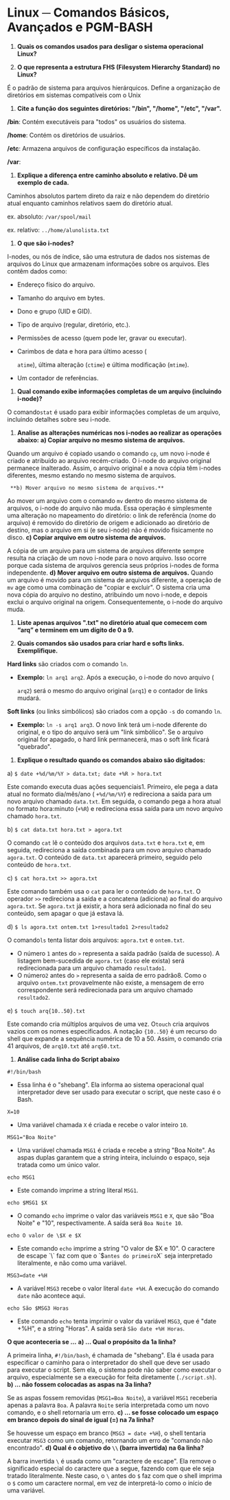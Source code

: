 # Linux ─ Comandos Básicos, Avançados e PGM-BASH

1. **Quais os comandos usados para desligar o sistema operacional Linux?**

1. **O que representa a estrutura FHS (Filesystem Hierarchy Standard) no Linux?**

É o padrão de sistema para arquivos hierárquicos. Define a organização de diretórios em sistemas compatíveis com o Unix

1. **Cite a função dos seguintes diretórios: "/bin", "/home", "/etc", "/var".**

**/bin**: Contém executáveis para "todos" os usuários do sistema.

**/home**: Contém os diretórios de usuários.

**/etc**: Armazena arquivos de configuração específicos da instalação.

**/var**: 

1. **Explique a diferença entre caminho absoluto e relativo. Dê um exemplo de cada.**

Caminhos absolutos partem direto da raiz e não dependem do diretório atual enquanto caminhos relativos saem do diretório atual.

ex. absoluto: `/var/spool/mail`

ex. relativo: `../home/alunolista.txt`

 

1. **O que são i-nodes?**

I-nodes, ou nós de índice, são uma estrutura de dados nos sistemas de arquivos do Linux que armazenam informações sobre os arquivos. Eles contêm dados como:

- Endereço físico do arquivo.
- Tamanho do arquivo em bytes.
- Dono e grupo (UID e GID).
- Tipo de arquivo (regular, diretório, etc.).
- Permissões de acesso (quem pode ler, gravar ou executar).
- Carimbos de data e hora para último acesso (
    
    `atime`), última alteração (`ctime`) e última modificação (`mtime`).
    
- Um contador de referências.

1. **Qual comando exibe informações completas de um arquivo (incluindo i-node)?**

O comando`stat` é usado para exibir informações completas de um arquivo, incluindo detalhes sobre seu i-node.

1. **Analise as alterações numéricas nos i-nodes ao realizar as operações abaixo:**
**a) Copiar arquivo no mesmo sistema de arquivos.**

Quando um arquivo é copiado usando o comando `cp`, um novo i-node é criado e atribuído ao arquivo recém-criado. O i-node do arquivo original permanece inalterado. Assim, o arquivo original e a nova cópia têm i-nodes diferentes, mesmo estando no mesmo sistema de arquivos.

     **b) Mover arquivo no mesmo sistema de arquivos.**

Ao mover um arquivo com o comando `mv` dentro do mesmo sistema de arquivos, o i-node do arquivo não muda. Essa operação é simplesmente uma alteração no mapeamento do diretório: o link de referência (nome do arquivo) é removido do diretório de origem e adicionado ao diretório de destino, mas o arquivo em si (e seu i-node) não é movido fisicamente no disco.
    **c) Copiar arquivo em outro sistema de arquivos.**

A cópia de um arquivo para um sistema de arquivos diferente sempre resulta na criação de um novo i-node para o novo arquivo. Isso ocorre porque cada sistema de arquivos gerencia seus próprios i-nodes de forma independente.
    **d) Mover arquivo em outro sistema de arquivos.**
Quando um arquivo é movido para um sistema de arquivos diferente, a operação de `mv` age como uma combinação de "copiar e excluir". O sistema cria uma nova cópia do arquivo no destino, atribuindo um novo i-node, e depois exclui o arquivo original na origem. Consequentemente, o i-node do arquivo muda.

1. **Liste apenas arquivos ".txt" no diretório atual que comecem com “arq” e terminem em um dígito de 0 a 9.**

1. **Quais comandos são usados para criar hard e softs links. Exemplifique.**

**Hard links** são criados com o comando `ln`.

- **Exemplo:** `ln arq1 arq2`. Após a execução, o i-node do novo arquivo (
    
    `arq2`) será o mesmo do arquivo original (`arq1`) e o contador de links mudará.
    

**Soft links** (ou links simbólicos) são criados com a opção `-s` do comando `ln`.

- **Exemplo:** `ln -s arq1 arq3`. O novo link terá um i-node diferente do original, e o tipo do arquivo será um "link simbólico". Se o arquivo original for apagado, o hard link permanecerá, mas o soft link ficará "quebrado".

1. **Explique o resultado quando os comandos abaixo são digitados:**

a) `$ date +%d/%m/%Y > data.txt; date +%R > hora.txt`

Este comando executa duas ações sequenciais1. Primeiro, ele pega a data atual no formato dia/mês/ano ( `+%d/%m/%Y`) e redireciona a saída para um novo arquivo chamado `data.txt`. Em seguida, o comando pega a hora atual no formato hora:minuto (`+%R`) e redireciona essa saída para um novo arquivo chamado `hora.txt`.

b) `$ cat data.txt hora.txt > agora.txt`

O comando `cat` lê o conteúdo dos arquivos `data.txt` e `hora.txt` e, em seguida, redireciona a saída combinada para um novo arquivo chamado `agora.txt`. O conteúdo de `data.txt` aparecerá primeiro, seguido pelo conteúdo de `hora.txt`.

c) `$ cat hora.txt >> agora.txt`

Este comando também usa o `cat` para ler o conteúdo de `hora.txt`. O operador `>>` redireciona a saída e a concatena (adiciona) ao final do arquivo `agora.txt`. Se `agora.txt` já existir, a hora será adicionada no final do seu conteúdo, sem apagar o que já estava lá.

d) `$ ls agora.txt ontem.txt 1>resultado1 2>resultado2`

O comando`ls` tenta listar dois arquivos: `agora.txt` e `ontem.txt`.

- O número `1` antes do `>` representa a saída padrão (saída de sucesso). A listagem bem-sucedida de `agora.txt` (caso ele exista) será redirecionada para um arquivo chamado `resultado1`.
- O número`2` antes do `>` representa a saída de erro padrão8. Como o arquivo `ontem.txt` provavelmente não existe, a mensagem de erro correspondente será redirecionada para um arquivo chamado `resultado2`.

e) `$ touch arq{10..50}.txt`

Este comando cria múltiplos arquivos de uma vez. O`touch` cria arquivos vazios com os nomes especificados. A notação `{10..50}` é um recurso do shell que expande a sequência numérica de 10 a 50. Assim, o comando cria 41 arquivos, de `arq10.txt` até `arq50.txt`.

1. **Análise cada linha do Script abaixo**

`#!/bin/bash`

- Essa linha é o "shebang". Ela informa ao sistema operacional qual interpretador deve ser usado para executar o script, que neste caso é o Bash.

`X=10`

- Uma variável chamada `X` é criada e recebe o valor inteiro `10`.

`MSG1="Boa Noite"`

- Uma variável chamada `MSG1` é criada e recebe a string "Boa Noite". As aspas duplas garantem que a string inteira, incluindo o espaço, seja tratada como um único valor.

`echo MSG1`

- Este comando imprime a string literal `MSG1`.

`echo $MSG1 $X`

- O comando `echo` imprime o valor das variáveis `MSG1` e `X`, que são "Boa Noite" e "10", respectivamente. A saída será `Boa Noite 10`.

`echo O valor de \$X e $X`

- Este comando `echo` imprime a string "O valor de $X e 10". O caractere de escape `\` faz com que o `$` antes do primeiro `X` seja interpretado literalmente, e não como uma variável.

`MSG3=date +%H`

- A variável `MSG3` recebe o valor literal `date +%H`. A execução do comando `date` não acontece aqui.

`echo São $MSG3 Horas`

- Este comando `echo` tenta imprimir o valor da variável `MSG3`, que é "date +%H", e a string "Horas". A saída será `São date +%H Horas`.

**O que aconteceria se …**
    **a) … Qual o propósito da 1a linha?**

A primeira linha, `#!/bin/bash`, é chamada de "shebang". Ela é usada para especificar o caminho para o interpretador do shell que deve ser usado para executar o script. Sem ela, o sistema pode não saber como executar o arquivo, especialmente se a execução for feita diretamente (`./script.sh`).
    **b) … não fossem colocadas as aspas na 3a linha?**

Se as aspas fossem removidas (`MSG1=Boa Noite`), a variável `MSG1` receberia apenas a palavra `Boa`. A palavra `Noite` seria interpretada como um novo comando, e o shell retornaria um erro.
    **c) … se fosse colocado um espaço em branco depois do sinal de igual (=) na 7a
linha?**

Se houvesse um espaço em branco (`MSG3 = date +%H`), o shell tentaria executar `MSG3` como um comando, retornando um erro de "comando não encontrado".
    **d) Qual é o objetivo do `\\` (barra invertida) na 6a linha?**

A barra invertida `\` é usada como um "caractere de escape". Ela remove o significado especial do caractere que a segue, fazendo com que ele seja tratado literalmente. Neste caso, o `\` antes do `$` faz com que o shell imprima o `$` como um caractere normal, em vez de interpretá-lo como o início de uma variável.
